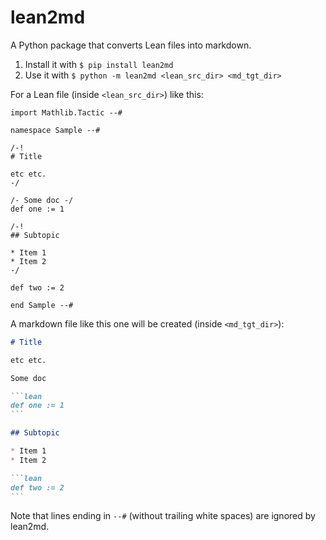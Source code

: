 # lean2md

A Python package that converts Lean files into markdown.

1. Install it with `$ pip install lean2md`
2. Use it with `$ python -m lean2md <lean_src_dir> <md_tgt_dir>`

For a Lean file (inside `<lean_src_dir>`) like this:

```lean
import Mathlib.Tactic --#

namespace Sample --#

/-!
# Title

etc etc.
-/

/- Some doc -/
def one := 1

/-!
## Subtopic

* Item 1
* Item 2
-/

def two := 2

end Sample --#
```

A markdown file like this one will be created (inside `<md_tgt_dir>`):

````markdown
# Title

etc etc.

Some doc

```lean
def one := 1
```

## Subtopic

* Item 1
* Item 2

```lean
def two := 2
```
````

Note that lines ending in `--#` (without trailing white spaces) are ignored by lean2md.
